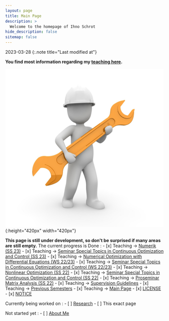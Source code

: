 ```yaml
---
layout: page
title: Main Page
description: >
  Welcome to the homepage of Ihno Schrot
hide_description: false
sitemap: false
---
```


2023-03-28
{:.note title="Last modified at"}

**You find most information regarding my [teaching here][teaching].**

![Full-width image](/assets/img/construction.jpg){:height="420px" width="420px"}


**This page is still under development, so don't be surprised if many areas are still empty.** 
The current progress is
Done
:   - [x] Teaching -> [Numerik (SS 23)][num]
    - [x] Teaching -> [Seminar Special Topics in Continuous Optimization and Control (SS 23)][seminar23] 
    - [x] Teaching -> [Numerical Optimization with Differential Equations (WS 22/23)][node]
    - [x] Teaching -> [Seminar Special Topics in Continuous Optimization and Control (WS 22/23)][seminar22_23] 
    - [x] Teaching -> [Nonlinear Optimization (SS 22)][nlo]
    - [x] Teaching -> [Seminar Special Topics in Continuous Optimization and Control (SS 22)][seminar] 
    - [x] Teaching -> [Proseminar Matrix Analysis (SS 22)][proseminar]
    - [x] Teaching -> [Supervision Guidelines][guide]
    - [x] Teaching -> [Previous Semesters][previous]
    - [x] Teaching -> [Main Page][teaching]
    - [x] [LICENSE][license]
    - [x] [NOTICE][notice]
  
Currently being worked on
:   - [ ] [Research]
    - [ ] This exact page
  
Not started yet
:   - [ ] [About Me][about]

[teaching]: /teaching/README.md
[num]: /teaching/ss23/numerik.md
[seminar23]: /teaching/ss23/seminar.md
[node]: /teaching/ws22_23/node.md
[seminar22_23]: /teaching/ws22_23/seminar.md
[seminar]: /teaching/ss22/seminar.md
[proseminar]: /teaching/ss22/proseminar.md
[nlo]: /teaching/ss22/nlo.md
[guide]: /teaching/supervision_guidelines.md
[previous]: /teaching/previous_semesters.md
[license]: LICENSE.md
[notice]: NOTICE.md
[research]: /research/README.md
[about]: about.md

